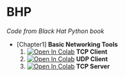 # BHP
_Code from Black Hat Python book_

- [Chapter1] **Basic Networking Tools**
  1. [![Open In Colab](https://colab.research.google.com/assets/colab-badge.svg)](https://colab.research.google.com/github/damianiRiccardo90/BHP/blob/master/C1-Basic_Networking_Tools/TCP_Client.ipynb) **TCP Client**
  2. [![Open In Colab](https://colab.research.google.com/assets/colab-badge.svg)](https://colab.research.google.com/github/damianiRiccardo90/BHP/blob/master/C1-Basic_Networking_Tools/UDP_Client.ipynb) **UDP Client**
  3. [![Open In Colab](https://colab.research.google.com/assets/colab-badge.svg)](https://colab.research.google.com/github/damianiRiccardo90/BHP/blob/master/C1-Basic_Networking_Tools/TPC_Server.ipynb) **TCP Server**
